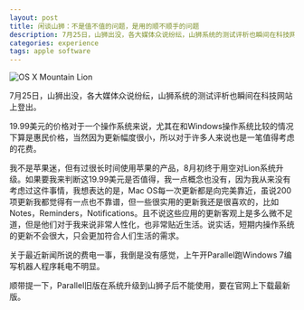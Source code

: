 ```yaml
---
layout: post
title: 闲谈山狮：不是值不值的问题，是用的顺不顺手的问题
description: 7月25日，山狮出没，各大媒体众说纷纭，山狮系统的测试评析也瞬间在科技网站上登出。19.99美元的价格对于一个操作系统来说，尤其在和Windows操作系统比较的情况下算是惠民价格，当然因为更新幅度很小，所以对于许多人来说也是一笔值得考虑的花费。
categories: experience
tags: apple software
---
```

![OS X Mountain Lion](http://pic.yupoo.com/perrydu/Ce52N0mM/ayXxJ.jpg)

7月25日，山狮出没，各大媒体众说纷纭，山狮系统的测试评析也瞬间在科技网站上登出。

19.99美元的价格对于一个操作系统来说，尤其在和Windows操作系统比较的情况下算是惠民价格，当然因为更新幅度很小，所以对于许多人来说也是一笔值得考虑的花费。

我不是苹果迷，但有过很长时间使用苹果的产品，8月初终于用空对Lion系统升级。如果要我来判断这19.99美元是否值得，我一点概念也没有，因为我从来没有考虑过这件事情，我想表达的是，Mac OS每一次更新都是向完美靠近，虽说200项更新我都觉得有一点也不靠谱，但一些很实用的更新我还是很喜欢的，比如Notes，Reminders，Notifications。且不说这些应用的更新客观上是多么微不足道，但是他们对于我来说非常人性化，也非常贴近生活。说实话，短期内操作系统的更新不会很大，只会更加符合人们生活的需求。

关于最近新闻所说的费电一事，我倒是没有感觉，上午开Parallel跑Windows 7编写机器人程序耗电不明显。

顺带提一下，Parallel旧版在系统升级到山狮子后不能使用，要在官网上下载最新版。